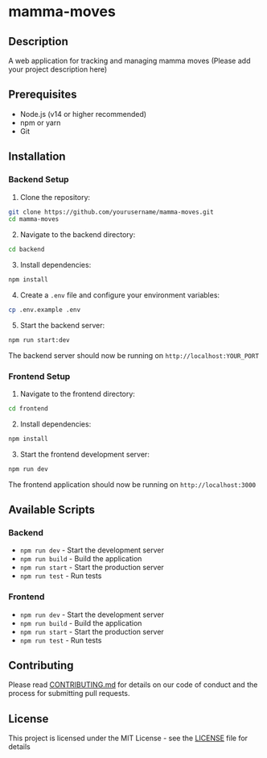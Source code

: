 # mamma-moves

## Description
A web application for tracking and managing mamma moves (Please add your project description here)

## Prerequisites
- Node.js (v14 or higher recommended)
- npm or yarn
- Git

## Installation

### Backend Setup
1. Clone the repository:
```bash
git clone https://github.com/yourusername/mamma-moves.git
cd mamma-moves
```

2. Navigate to the backend directory:
```bash
cd backend
```

3. Install dependencies:
```bash
npm install
```

4. Create a `.env` file and configure your environment variables:
```bash
cp .env.example .env
```

5. Start the backend server:
```bash
npm run start:dev
```

The backend server should now be running on `http://localhost:YOUR_PORT`

### Frontend Setup
1. Navigate to the frontend directory:
```bash
cd frontend
```

2. Install dependencies:
```bash
npm install
```

3. Start the frontend development server:
```bash
npm run dev
```

The frontend application should now be running on `http://localhost:3000`

## Available Scripts

### Backend
- `npm run dev` - Start the development server
- `npm run build` - Build the application
- `npm run start` - Start the production server
- `npm run test` - Run tests

### Frontend
- `npm run dev` - Start the development server
- `npm run build` - Build the application
- `npm run start` - Start the production server
- `npm run test` - Run tests

## Contributing
Please read [CONTRIBUTING.md](CONTRIBUTING.md) for details on our code of conduct and the process for submitting pull requests.

## License
This project is licensed under the MIT License - see the [LICENSE](LICENSE) file for details